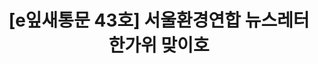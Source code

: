 ---
href: 'http://ecoseoul.or.kr/archives/18974'
title: '[e잎새통문 43호] 서울환경연합 뉴스레터 한가위 맞이호'
img: '/_assets/43.jpg'
---